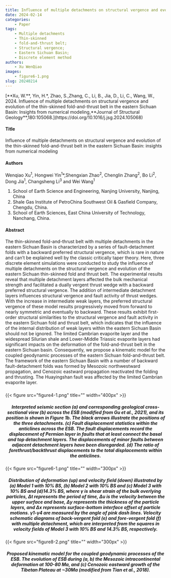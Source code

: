 ```yaml
---
title: Influence of multiple detachments on structural vergence and evolution of the thin-skinned fold-and-thrust belt in the eastern Sichuan Basin:insights from numerical modeling
date: 2024-02-14
categories:
    - Paper
tags:
    - Multiple detachments
    - Thin-skinned 
    - fold-and-thrust belt; 
    - Structural vergence; 
    - Eastern Sichuan Basin; 
    - Discrete element method
authors:
    - Xu WenQiao
images:
    - figure6-1.png
slug: 20240214
---
```


<div id="refer-xu2021"></div>
<div id="refer-xu2024"></div>[**Xu, W.**, Yin, H.*, Zhao, S.,Zhang, C., Li, B., Jia, D., Li, C., Wang, W., 2024. Influence of multiple detachments on structural vergence and evolution of the thin-skinned fold-and-thrust belt in the eastern Sichuan Basin: Insights from numerical modeling,**Journal of Structural Geology**,180:105068.](https://doi.org/10.1016/j.jsg.2024.105068)

#### Title

Influence of multiple detachments on structural vergence and evolution of the thin-skinned fold-and-thrust belt in the eastern Sichuan Basin: insights from numerical modeling

#### Authors
Wenqiao Xu<sup>1</sup>, Hongwei Yin<sup>1</sup>*,Shengxian Zhao<sup>2</sup>, Chenglin Zhang<sup>2</sup>, Bo Li<sup>2</sup>, Dong Jia<sup>1</sup>,
Changsheng Li<sup>3</sup> and Wei Wang<sup>1</sup>

1. School of Earth Science and Engineering, Nanjing University, Nanjing, China
2. Shale Gas Institute of PetroChina Southwest Oil & Gasfield Company, Chengdu, China.
3. School of Earth Sciences, East China University of Technology, Nanchang, China.

#### Abstract

The thin-skinned fold-and-thrust belt with multiple detachments in the eastern Sichuan Basin is characterized by a series of fault-detachment folds with a backward preferred structural vergence, which is rare in nature and can’t be explained well by the classic critically taper theory. Here, three discrete element simulations were conducted to study the influence of multiple detachments on the structural vergence and evolution of the eastern Sichuan thin-skinned fold and thrust belt. The experimental results reveal that multiple detachment layers affected the bulk mechanical strength and facilitated a dually vergent thrust wedge with a backward preferred structural vergence. The addition of intermediate detachment layers influences structural vergence and fault activity of thrust wedges. With the increase in intermediate weak layers, the preferred structural vergence of these model results progressively moved from forward to nearly symmetric and eventually to backward. These results exhibit first-order structural similarities to the structural vergence and fault activity in the eastern Sichuan fold and thrust belt, which indicates that the influence of the internal distribution of weak layers within the eastern Sichuan Basin should not be ignored. The limited Cambrian evaporite layer and the widespread Silurian shale and Lower-Middle Triassic evaporite layers had significant impacts on the deformation of the fold-and-thrust belt in the eastern Sichuan basin. Consequently, we propose a kinematic model for the coupled geodynamic processes of the eastern Sichuan fold-and-thrust belt. The framework of the eastern Sichuan Basin with a number of backward fault-detachment folds was formed by Mesozoic northwestward propagation, and Cenozoic eastward propagation reactivated the folding and thrusting. The Huayingshan fault was affected by the limited Cambrian evaporite layer.


<h5> </h5>
<h5> </h5>
{{< figure src="figure4-1.png" title="" width="400px" >}}
<center><h5>Interpreted seismic section (a) and corresponding geological cross-sectional view (b) across the ESB (modified from Gu et al., 2021), and its position is shown in Figure 1b. The black arrows illustrate the positions of the three detachments. (c) Fault displacement statistics within the anticlines across the ESB. The fault displacements record the displacement of Permian layer in faults that at least connect the basal and top detachment layers. The displacements of minor faults between adjacent detachment layers have been disregarded. (d) The ratio of forethrust/backthrust displacements to the total displacements within the anticlines.  </h5></center>
{{< figure src="figure6-1.png" title="" width="300px" >}}
<center><h5> Distribution of deformation (up) and velocity field (down) illustrated by (a) Model 1 with 10% BS, (b) Model 2 with 10% BS and (c) Model 3 with 10% BS and (d)14.3% BS, where γ is shear strain of the bulk overlying particles, Δt represents the period of time, Δu is the velocity between the upper surface and base, Δy represents the thickness of the particle layers, and Δx represents surface-bottom interface offset of particle motions. γ1-γ4 are measured by the angle of pink dash lines. Velocity schematic diagrams of back-vergent fold (e) and fore-vergent fold (f) with multiple detachment, which are interpreted from the squares in velocity fields of Model 3 with 10% BS and 14.3% BS, respectively.</h5></center>
{{< figure src="figure8-2.png" title="" width="300px" >}}

<center><h5>Proposed kinematic model for the coupled geodynamic processes of the ESB. The evolution of ESB during (a, b) the Mesozoic intracontinental deformation at 100-80 Ma, and (c) Cenozoic eastward growth of the Tibetan Plateau at ~30Ma (modified from Tian et al., 2018). </h5></center>



